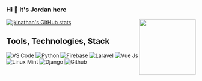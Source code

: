 ### Hi 👋 it's Jordan here

[![jkinathan's GitHub stats](https://github-readme-stats.vercel.app/api?username=jkinathan)](https://github.com/jkinathan/github-readme-stats)
<img src="http://quoteapic.com/wp-content/uploads/2017/03/work-survaival.gif" height=150px align=right>

## Tools, Technologies, Stack

![VS Code](https://img.shields.io/badge/VS_Code-blue?style=for-the-badge&logo=visual-studio-code) ![Python](https://img.shields.io/badge/Python-lightgrey?style=for-the-badge&logo=python) ![Firebase](https://img.shields.io/badge/Firebase-yellow?style=for-the-badge&logo=firebase&)  ![Laravel](https://img.shields.io/badge/Laravel-lightgrey?style=for-the-badge&logo=Laravel) ![Vue Js](https://img.shields.io/badge/Vue%20js-brightgreen?style=for-the-badge&logo=javascript) ![Linux Mint](https://img.shields.io/badge/Linux_Mint-blueviolet?style=for-the-badge&logo=linux) ![Django](https://img.shields.io/badge/django-success?style=for-the-badge&logo=django) ![Github](https://img.shields.io/badge/Github-black?style=for-the-badge&logo=github)
<!--
**jkinathan/jkinathan** is a ✨ _special_ ✨ repository because its `README.md` (this file) appears on your GitHub profile.

Here are some ideas to get you started:

- 🔭 I’m currently working on ...
- 🌱 I’m currently learning ...
- 👯 I’m looking to collaborate on ...
- 🤔 I’m looking for help with ...
- 💬 Ask me about ...
- 📫 How to reach me: ...
- 😄 Pronouns: ...
- ⚡ Fun fact: ...
-->

